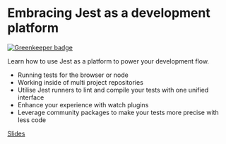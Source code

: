 # Embracing Jest as a development platform

[![Greenkeeper badge](https://badges.greenkeeper.io/jest-community/jest-dev-platform.svg)](https://greenkeeper.io/)

Learn how to use Jest as a platform to power your development flow.

 - Running tests for the browser or node
 - Working inside of multi project repositories
 - Utilise Jest runners to lint and compile your tests with one unified interface 
 - Enhance your experience with watch plugins
 - Leverage community packages to make your tests more precise with less code

[Slides](https://docs.google.com/presentation/d/1ywXdXaDjxspDUYE2qn9bfwLG4KBa_AkOYn4b0QzPBmo)
